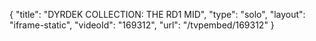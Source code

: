 {
    "title": "DYRDEK COLLECTION: THE RD1 MID",
    "type": "solo",
    "layout": "iframe-static",
    "videoId": "169312",
    "url": "\/tvpembed\/169312"
}